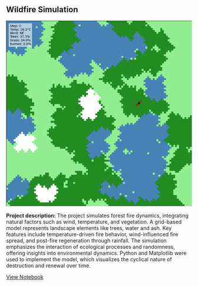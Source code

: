##  Wildfire Simulation

<img src="gifs/forest_fire_with_metrics.gif" alt="Wildfire Simulation GIF"/>

**Project description:** The project simulates forest fire dynamics, integrating natural factors such as wind, temperature, and vegetation. A grid-based model represents landscape elements like trees, water and ash. Key features include temperature-driven fire behavior, wind-influenced fire spread, and post-fire regeneration through rainfall. The simulation emphasizes the interaction of ecological processes and randomness, offering insights into environmental dynamics. Python and Matplotlib were used to implement the model, which visualizes the cyclical nature of destruction and renewal over time.

[View Notebook](https://colab.research.google.com/drive/1ixRtHCDB9Zf6mZSYNfI67Kq2GQgLLepl)
